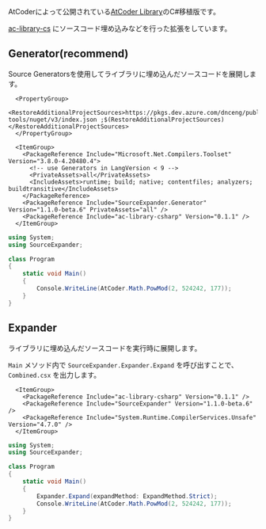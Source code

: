 AtCoderによって公開されている[AtCoder Library](https://atcoder.jp/posts/517)のC#移植版です。

[ac-library-cs](https://github.com/key-moon/ac-library-cs) にソースコード埋め込みなどを行った拡張をしています。

## Generator(recommend)

Source Generatorsを使用してライブラリに埋め込んだソースコードを展開します。

```xml:csproj
  <PropertyGroup>
    <RestoreAdditionalProjectSources>https://pkgs.dev.azure.com/dnceng/public/_packaging/dotnet-tools/nuget/v3/index.json ;$(RestoreAdditionalProjectSources)</RestoreAdditionalProjectSources>
  </PropertyGroup>

  <ItemGroup>
    <PackageReference Include="Microsoft.Net.Compilers.Toolset" Version="3.8.0-4.20480.4">
      <!-- use Generators in LangVersion < 9 -->
      <PrivateAssets>all</PrivateAssets>
      <IncludeAssets>runtime; build; native; contentfiles; analyzers; buildtransitive</IncludeAssets>
    </PackageReference>
    <PackageReference Include="SourceExpander.Generator" Version="1.1.0-beta.6" PrivateAssets="all" />
    <PackageReference Include="ac-library-csharp" Version="0.1.1" />
  </ItemGroup>
```

```C#
using System;
using SourceExpander;

class Program
{
    static void Main()
    {
        Console.WriteLine(AtCoder.Math.PowMod(2, 524242, 177));
    }
}
```

## Expander

ライブラリに埋め込んだソースコードを実行時に展開します。

`Main` メソッド内で `SourceExpander.Expander.Expand` を呼び出すことで、`Combined.csx` を出力します。


```xml:csproj
  <ItemGroup>
    <PackageReference Include="ac-library-csharp" Version="0.1.1" />
    <PackageReference Include="SourceExpander" Version="1.1.0-beta.6" />
    <PackageReference Include="System.Runtime.CompilerServices.Unsafe" Version="4.7.0" />
  </ItemGroup>
```

```C#
using System;
using SourceExpander;

class Program
{
    static void Main()
    {
        Expander.Expand(expandMethod: ExpandMethod.Strict);
        Console.WriteLine(AtCoder.Math.PowMod(2, 524242, 177));
    }
}
```
